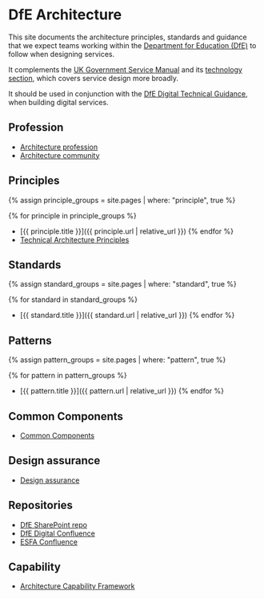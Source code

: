 # DfE Architecture
This site documents the architecture principles, standards and guidance that we expect teams working
within the [Department for Education (DfE)](https://www.gov.uk/government/organisations/department-for-education)
to follow when designing services.

It complements the [UK Government Service Manual](https://www.gov.uk/service-manual) and its
[technology section](https://www.gov.uk/service-manual/technology),
which covers service design more broadly.

It should be used in conjunction with the
[DfE Digital Technical Guidance](https://technical-guidance.education.gov.uk),
when building digital services.

## Profession

- [Architecture profession](profession/architecture-profession)
- [Architecture community](profession/architecture-community)

## Principles

{% assign principle_groups = site.pages
  | where: "principle", true %}

{% for principle in principle_groups %}
- [{{ principle.title }}]({{ principle.url | relative_url }})
{% endfor %}
- [Technical Architecture Principles](https://technical-guidance.education.gov.uk/principles/architecture/#technical-architecture-principles)

## Standards

{% assign standard_groups = site.pages
  | where: "standard", true %}

{% for standard in standard_groups %}
- [{{ standard.title }}]({{ standard.url | relative_url }})
{% endfor %}

## Patterns

{% assign pattern_groups = site.pages
  | where: "pattern", true %}

{% for pattern in pattern_groups %}
- [{{ pattern.title }}]({{ pattern.url | relative_url }})
{% endfor %}

## Common Components ##

- [Common Components](common-components/)

## Design assurance

- [Design assurance](assurance/design-assurance)

## Repositories

- [DfE SharePoint repo](https://educationgovuk.sharepoint.com/sites/gp/WorkplaceDocuments)
- [DfE Digital Confluence](https://dfedigital.atlassian.net)
- [ESFA Confluence](https://skillsfundingagency.atlassian.net)

## Capability

- [Architecture Capability Framework](capability/architecture-capability-framework.md)
